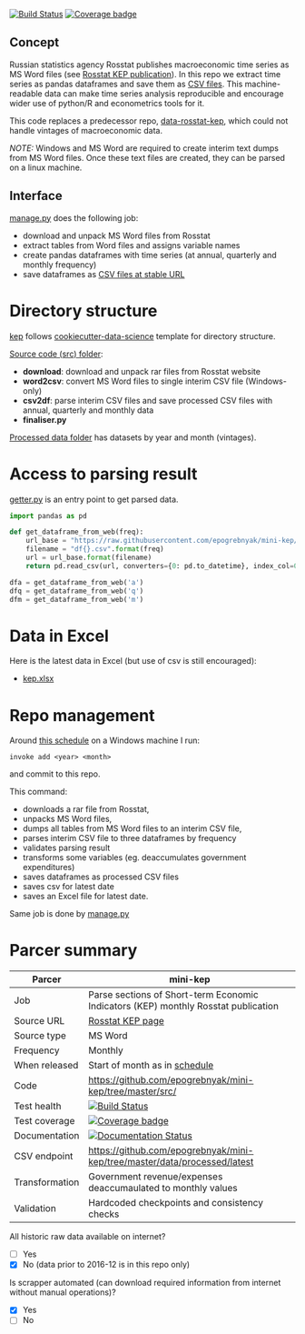 [![Build Status](https://travis-ci.org/mini-kep/parser-rosstat-kep.svg?branch=master)](https://travis-ci.org/mini-kep/parser-rosstat-kep)
[![Coverage badge](https://codecov.io/gh/mini-kep/parser-rosstat-kep/branch/master/graphs/badge.svg)](https://codecov.io/gh/mini-kep/parser-rosstat-kep)


Concept
-------

Russian statistics agency Rosstat publishes macroeconomic time series as MS Word files (see [Rosstat KEP publication][Rosstat]). In this repo we extract time series as pandas dataframes and save them as [CSV files][backend]. This machine-readable data can make time series analysis reproducible and encourage wider use of python/R and econometrics tools for it. 

This code replaces a predecessor repo, [data-rosstat-kep](https://github.com/epogrebnyak/data-rosstat-kep), which could not handle vintages of macroeconomic data. 

*NOTE:* Windows and MS Word are required to create interim text dumps from MS Word files. Оnce these text files are created, they can be parsed on a linux machine.

Interface 
---------
[manage.py](https://github.com/mini-kep/parser-rosstat-kep/blob/master/src/manage.py) does the following job:
- download and unpack MS Word files from Rosstat
- extract tables from Word files and assigns variable names
- create pandas dataframes with time series (at annual, quarterly and monthly frequency) 
- save dataframes as [CSV files at stable URL][backend] 

[kep]: https://github.com/mini-kep/parser-rosstat-kep
[Rosstat]: http://www.gks.ru/wps/wcm/connect/rosstat_main/rosstat/ru/statistics/publications/catalog/doc_1140080765391
[backend]: https://github.com/mini-kep/parser-rosstat-kep/tree/master/data/processed/latest


# Directory structure

[kep] follows [cookiecutter-data-science](https://github.com/drivendata/cookiecutter-data-science) template for 
directory structure. 

[Source code (src) folder](https://github.com/mini-kep/parser-rosstat-kep/tree/master/src):
   - **download**: download and unpack rar files from Rosstat website
   - **word2csv**: convert MS Word files to single interim CSV file (Windows-only)
   - **csv2df**: parse interim CSV files and save processed CSV files with annual, quarterly and monthly data
   - **finaliser.py** 

[Processed data folder](https://github.com/mini-kep/parser-rosstat-kep/tree/master/data/processed)
has datasets by year and month (vintages).


# Access to parsing result

[getter.py](https://github.com/mini-kep/parser-rosstat-kep/blob/master/src/getter.py) 
is an entry point to get parsed data.

```python
import pandas as pd

def get_dataframe_from_web(freq):
    url_base = "https://raw.githubusercontent.com/epogrebnyak/mini-kep/master/data/processed/latest/{}"
    filename = "df{}.csv".format(freq)
    url = url_base.format(filename)
    return pd.read_csv(url, converters={0: pd.to_datetime}, index_col=0)

dfa = get_dataframe_from_web('a')
dfq = get_dataframe_from_web('q')
dfm = get_dataframe_from_web('m')
```

# Data in Excel

 Here is the latest data in Excel (but use of csv is still encouraged): 
 
 - [kep.xlsx](https://github.com/epogrebnyak/mini-kep/blob/master/output/kep.xlsx?raw=true)
  
# Repo management

Around [this schedule](http://www.gks.ru/gis/images/graf-oper2017.htm) on a Windows machine I run:   

```
invoke add <year> <month>
```

and commit to this repo.

This command:
- downloads a rar file from Rosstat, 
- unpacks MS Word files, 
- dumps all tables from MS Word files to an interim CSV file, 
- parses interim CSV file to three dataframes by frequency 
- validates parsing result
- transforms some variables (eg. deaccumulates government expenditures)
- saves dataframes as processed CSV files
- saves csv for latest date
- saves an Excel file for latest date.

Same job is done by [manage.py](https://github.com/mini-kep/parser-rosstat-kep/blob/master/src/manage.py)

# Parcer summary

Parcer              |  mini-kep 
--------------------|----------------------------------------
Job                 |  Parse sections of Short-term Economic Indicators (KEP) monthly Rosstat publication 
Source URL          |  [Rosstat KEP page](http://www.gks.ru/wps/wcm/connect/rosstat_main/rosstat/ru/statistics/publications/catalog/doc_1140080765391)
Source type         |  MS Word  <!-- Word, Excel, CSV, HTML, XML, API, other -->
Frequency           |  Monthly
When released       |  Start of month as in [schedule](http://www.gks.ru/gis/images/graf-oper2017.htm) 
Code                | <https://github.com/epogrebnyak/mini-kep/tree/master/src/>
Test health         | [![Build Status](https://travis-ci.org/mini-kep/parser-rosstat-kep.svg?branch=master)](https://travis-ci.org/mini-kep/parser-rosstat-kep)
Test coverage       |  [![Coverage badge](https://codecov.io/gh/mini-kep/parser-rosstat-kep/branch/master/graphs/badge.svg)](https://codecov.io/gh/mini-kep/parser-rosstat-kep)
Documentation       |  [![Documentation Status](https://readthedocs.org/projects/mini-kep-parcer-for-rosstat-kep-publication/badge/?version=latest)](http://mini-kep-parcer-for-rosstat-kep-publication.readthedocs.io/en/latest/?badge=latest)
CSV endpoint        | <https://github.com/epogrebnyak/mini-kep/tree/master/data/processed/latest>
Transformation      |  Government revenue/expenses deaccumaulated to monthly values 
Validation          |  Hardcoded checkpoints and consistency checks 


All historic raw data available on internet? 
- [ ] Yes
- [x] No (data prior to 2016-12 is in this repo only)  

Is scrapper automated (can download required information from internet  without manual operations)? 
- [x] Yes
- [ ] No 
